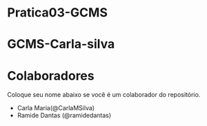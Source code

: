 
# Pratica03-GCMS
# GCMS-Carla-silva

# Colaboradores
Coloque seu nome abaixo se você é um colaborador do repositório.
* Carla Maria(@CarlaMSilva)
* Ramide Dantas (@ramidedantas)

